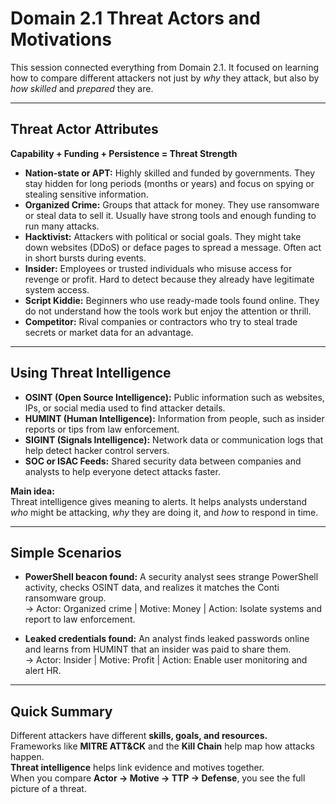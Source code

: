 # Domain 2.1 Threat Actors and Motivations

This session connected everything from Domain 2.1. It focused on learning how to compare different attackers not just by *why* they attack, but also by *how skilled* and *prepared* they are.

---

## Threat Actor Attributes

**Capability + Funding + Persistence = Threat Strength**

- **Nation-state or APT:** Highly skilled and funded by governments. They stay hidden for long periods (months or years) and focus on spying or stealing sensitive information.  
- **Organized Crime:** Groups that attack for money. They use ransomware or steal data to sell it. Usually have strong tools and enough funding to run many attacks.  
- **Hacktivist:** Attackers with political or social goals. They might take down websites (DDoS) or deface pages to spread a message. Often act in short bursts during events.  
- **Insider:** Employees or trusted individuals who misuse access for revenge or profit. Hard to detect because they already have legitimate system access.  
- **Script Kiddie:** Beginners who use ready-made tools found online. They do not understand how the tools work but enjoy the attention or thrill.  
- **Competitor:** Rival companies or contractors who try to steal trade secrets or market data for an advantage.

---

## Using Threat Intelligence

- **OSINT (Open Source Intelligence):** Public information such as websites, IPs, or social media used to find attacker details.  
- **HUMINT (Human Intelligence):** Information from people, such as insider reports or tips from law enforcement.  
- **SIGINT (Signals Intelligence):** Network data or communication logs that help detect hacker control servers.  
- **SOC or ISAC Feeds:** Shared security data between companies and analysts to help everyone detect attacks faster.

**Main idea:**  
Threat intelligence gives meaning to alerts. It helps analysts understand *who* might be attacking, *why* they are doing it, and *how* to respond in time.

---

## Simple Scenarios

- **PowerShell beacon found:** A security analyst sees strange PowerShell activity, checks OSINT data, and realizes it matches the Conti ransomware group.  
  → Actor: Organized crime | Motive: Money | Action: Isolate systems and report to law enforcement.  

- **Leaked credentials found:** An analyst finds leaked passwords online and learns from HUMINT that an insider was paid to share them.  
  → Actor: Insider | Motive: Profit | Action: Enable user monitoring and alert HR.

---

## Quick Summary

Different attackers have different **skills, goals, and resources.**  
Frameworks like **MITRE ATT&CK** and the **Kill Chain** help map how attacks happen.  
**Threat intelligence** helps link evidence and motives together.  
When you compare **Actor → Motive → TTP → Defense**, you see the full picture of a threat.
